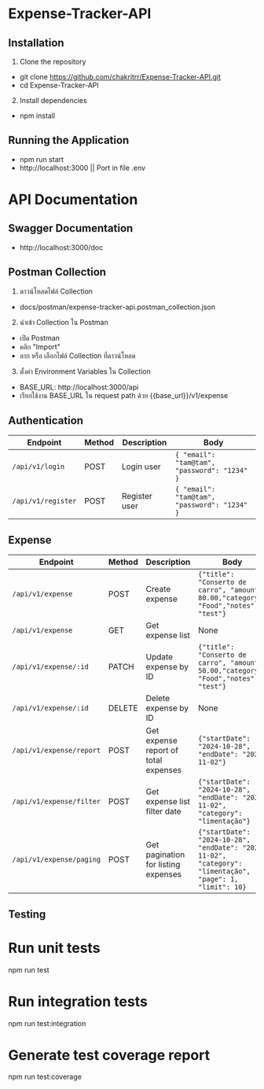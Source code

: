 # Expense-Tracker-API

## Installation
1. Clone the repository
 - git clone https://github.com/chakritrr/Expense-Tracker-API.git
 - cd Expense-Tracker-API
2. Install dependencies
 - npm install

## Running the Application
 - npm run start
 - http://localhost:3000 || Port in file .env

# API Documentation

## Swagger Documentation
- http://localhost:3000/doc

## Postman Collection
1. ดาวน์โหลดไฟล์ Collection
 - docs/postman/expense-tracker-api.postman_collection.json
2. นำเข้า Collection ใน Postman
 - เปิด Postman
 - คลิก "Import"
 - ลาก หรือ เลือกไฟล์ Collection ที่ดาวน์โหลด
3. ตั้งค่า Environment Variables ใน Collection 
 - BASE_URL: http://localhost:3000/api
 - เรียกใช้งาน BASE_URL ใน request path ด้วย {{base_url}}/v1/expense

## Authentication

| Endpoint                            | Method | Description        | Body                                                 |
|-------------------------------------|--------|--------------------|------------------------------------------------------|
| `/api/v1/login`                     | POST   | Login user         | `{ "email": "tam@tam", "password": "1234" }`         |
| `/api/v1/register`                  | POST   | Register user      | `{ "email": "tam@tam", "password": "1234" }`         |


## Expense

| Endpoint                            | Method | Description                           | Body                                                                                                    |
|-------------------------------------|--------|---------------------------------------|---------------------------------------------------------------------------------------------------------|
| `/api/v1/expense`                   | POST   | Create expense                        | `{"title": "Conserto de carro", "amount": 80.00,"category": "Food","notes": "test"}`                    |
| `/api/v1/expense`                   | GET    | Get expense list                      | None                                                                                                    |
| `/api/v1/expense/:id`               | PATCH  | Update expense by ID                  | `{"title": "Conserto de carro", "amount": 50.00,"category": "Food","notes": "test"}`                    |
| `/api/v1/expense/:id`               | DELETE | Delete expense by ID                  | None                                                                                                    |
| `/api/v1/expense/report`            | POST   | Get expense report of total expenses  | `{"startDate": "2024-10-28", "endDate": "2024-11-02"}`                                                  |
| `/api/v1/expense/filter`            | POST   | Get expense list filter date          | `{"startDate": "2024-10-28", "endDate": "2024-11-02", "category": "limentação"}`                        |
| `/api/v1/expense/paging`            | POST   | Get pagination for listing expenses   | `{"startDate": "2024-10-28", "endDate": "2024-11-02", "category": "limentação", "page": 1, "limit": 10}`|

## Testing
# Run unit tests
npm run test

# Run integration tests
npm run test:integration

# Generate test coverage report
npm run test:coverage


